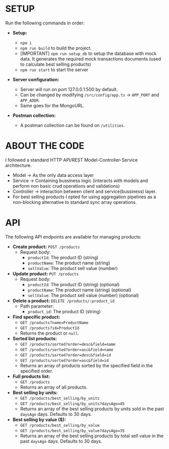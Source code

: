 
# SETUP

Run the following commands in order:

* **Setup:**
    * `npm i`
    * `npm run build` to build the project.
    * [IMPORTANT] `npm run setup_db` to setup the database with mock data. It generates the required mock transactions documents (used to calculate best selling products)
    * `npm run start` to start the server

* **Server configuration:**
    * Server will run on port 127.0.0.1:500 by default.
    * Can be changed by modifying `/src/config/app.ts` -> `APP_PORT` and `APP_ADDR`.
    * Same goes for the MongoURL.

* **Postman collection:**
    * A postman collection can be found on `/utilities`.

# ABOUT THE CODE

I followed a standard HTTP API/REST Model-Controller-Service architecture.
* Model -> As the only data access layer
* Service -> Containing bussiness logic (interacts with models and perform non basic crud operations and validations)
* Controller -> interaction between client and service(bussiness) layer.
* For best selling products I opted for using aggregation pipelines as a non-blocking alternative to standard sync array operations.


# API

The following API endpoints are available for managing products:

* **Create product:** `POST /products`
    * Request body:
        * `productId`: The product ID (string)
        * `productName`: The product name (string)
        * `sellValue`: The product sell value (number)
* **Update product:** `PUT /products`
    * Request body:
        * `productId`: The product ID (string) (optional)
        * `productName`: The product name (string) (optional)
        * `sellValue`: The product sell value (number) (optional)
* **Delete a product:** `DELETE /products/:product_id`
    * Path parameter:
        * `product_id`: The product ID (string)
* **Find specific product:**
    * `GET /products?name=ProductName`
    * `GET /products?id=ProductId`
    * Returns the product or `null`.
* **Sorted list products:**
    * `GET /products/sorted?order=desc&field=name`
    * `GET /products/sorted?order=asc&field=name`
    * `GET /products/sorted?order=desc&field=id`
    * `GET /products/sorted?order=asc&field=id`
    * Returns an array of products sorted by the specified field in the specified order.
* **Full products list:**
    * `GET /products`
    * Returns an array of all products.
* **Best selling by units:**
    * `GET /products/best_selling/by_units`
    * `GET /products/best_selling/by_units?daysAgo=45`
    * Returns an array of the best selling products by units sold in the past `daysAgo` days. Defaults to 30 days.
* **Best selling by value ($):**
    * `GET /products/best_selling/by_value`
    * `GET /products/best_selling/by_value?daysAgo=35`
    * Returns an array of the best selling products by total sell value in the past `daysAgo` days. Defaults to 30 days.
